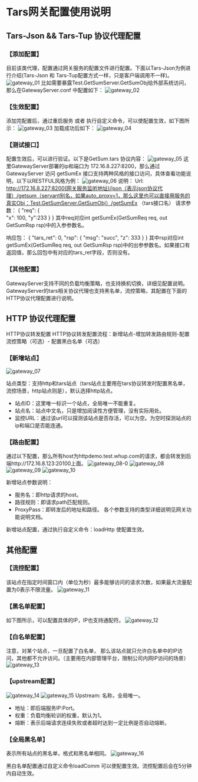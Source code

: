 # Tars网关配置使用说明

## Tars-Json && Tars-Tup 协议代理配置

### 【添加配置】
目前该类代理，配置通过网关服务的配置文件进行配置。下面以Tars-Json为例进行介绍(Tars-Json 和 Tars-Tup配置方式一样，只是客户端调用不一样)。
![gateway_01](../assets/gateway_01.png)
比如需要暴露Test.GetSumServer.GetSumObj给外部系统访问，那么在GatewayServer.conf 中配置如下：
![gateway_02](../assets/gateway_02.png)
### 【生效配置】
添加完配置后，通过重启服务 或者 执行自定义命令，可以使配置生效，如下图所示：
![gateway_03](../assets/gateway_03.png)
加载成功后如下：
![gateway_04](../assets/gateway_04.png)

### 【测试接口】
配置生效后，可以进行验证。以下是GetSum.tars 协议内容：
![gateway_05](../assets/gateway_05.png)
这里GatewayServer部署的ip和端口为 172.16.8.227:8200，那么通过GatewayServer 访问 getSumEx 接口支持两种风格的接口访问，具体查看功能说明，以下以RESTFUL风格为例：
![gateway_06](../assets/gateway_06.png)
说明：
Url: http://172.16.8.227:8200(网关服务监听地址)/json（表示json协议代理）/getsum（servant别名，如果auto_proxy=1，那么这里也可以直接用服务的真实Obj：Test.GetSumServer.GetSumObj）/getSumEx （tars接口名）
请求参数：
{
	"req": 
		{	
			"x": 100, 
			"y":233
		}
}
其中req对应int getSumEx(GetSumReq req, out GetSumRsp rsp)中的入参参数名。

响应包：
{
    "tars_ret": 0,
    "rsp": {
        "msg": "succ",
        "z": 333
    }
}
其中rsp对应int getSumEx(GetSumReq req, out GetSumRsp rsp)中的出参参数名。如果接口有返回值，那么回包中有对应的tars_ret字段，否则没有。


### 【其他配置】
GatewayServer支持不同的负载均衡策略，也支持换机切换，详细见配置说明。
GatewayServer的tars相关协议代理也支持黑名单，流控策略，其配置在下面的HTTP协议代理配置进行说明。


## HTTP 协议代理配置
HTTP协议转发配置
HTTP协议转发配置流程：新增站点-增加转发路由规则-配置流控策略（可选）- 配置黑白名单（可选）
### 【新增站点】
![gateway_07](../assets/gateway_07.png)

站点类型：支持http和tars站点（tars站点主要用在tars协议转发时配置黑名单，流控场景，http站点则是），默认选择http站点。
* 站点ID：这里唯一标识一个站点，全局唯一不能重复。
* 站点名：站点中文名，只是增加阅读性方便管理，没有实际用处。
* 监控URL：通过该url可以探测该站点是否存活，可以为空。为空时探测站点的ip和端口是否能连通。

### 【路由配置】
通过以下配置，那么所有host为httpdemo.test.whup.com的请求，都会转发到后端http://172.16.8.123:20100上面。
![gateway_08-0](../assets/gateway_08-0.png)
![gateway_08](../assets/gateway_08.png)
![gateway_09](../assets/gateway_09.png)
![gateway_10](../assets/gateway_10.png)

新增站点参数说明：
* 服务名：即http请求的host。
* 路径规则：即请求path匹配规则。
* ProxyPass：即转发后的地址和路径。
各个参数支持的类型详细说明见网关功能说明文档。

新增站点配置，通过执行自定义命令：loadHttp 使配置生效。

## 其他配置
### 【流控配置】
该站点在指定时间窗口内（单位为秒）最多能够访问的请求次数，如果最大流量配置为0表示不限流量。
![gateway_11](../assets/gateway_11.png)

### 【黑名单配置】
如下图所示，可以配置具体的IP，IP也支持通配符。
![gateway_12](../assets/gateway_12.png)

### 【白名单配置】
注意，对某个站点，一旦配置了白名单， 那么该站点就只允许白名单中的IP访问，其他都不允许访问。（主要用在内部管理平台，限制公司内网IP访问的场景）
![gateway_13](../assets/gateway_13.png)


### 【upstream配置】
![gateway_14](../assets/gateway_14.png)
![gateway_15](../assets/gateway_15.png)
Upstream: 名称，全局唯一。
* 地址：即后端服务IP:Port。
* 权重：负载均衡轮训的权重，默认为1。
* 熔断：表示后端请求连续失败或者超时达到一定比例是否自动熔断。

### 【全局黑名单】
表示所有站点的黑名单，格式和黑名单相同。
![gateway_16](../assets/gateway_16.png)

黑白名单配置通过自定义命令loadComm 可以使配置生效。流控配置后会在5分钟内自动生效。